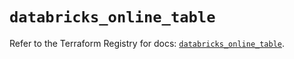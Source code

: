# `databricks_online_table`

Refer to the Terraform Registry for docs: [`databricks_online_table`](https://registry.terraform.io/providers/databricks/databricks/1.77.0/docs/resources/online_table).
